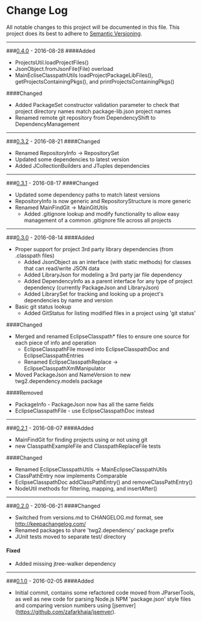 # Change Log
All notable changes to this project will be documented in this file.
This project does its best to adhere to [Semantic Versioning](http://semver.org/).


--------
###[0.4.0](N/A) - 2016-08-28
####Added
* ProjectsUtil.loadProjectFiles()
* JsonObject.fromJsonFile(File) overload
* MainEcliseClasspathUtils loadProjectPackageLibFiles(), getProjectsContainingPkgs(), and printProjectsContainingPkgs()

####Changed
* Added PackageSet constructor validation parameter to check that project directory names match package-lib.json project names
* Renamed remote git repository from DependencyShift to DependencyManagement


--------
###[0.3.2](https://github.com/TeamworkGuy2/DependencyShift/commit/4bcc58188ee1fd5b2ec58698fb862969d488e62d) - 2016-08-21
####Changed
* Renamed RepositoryInfo -> RepositorySet
* Updated some dependencies to latest version
* Added JCollectionBuilders and JTuples dependencies


--------
###[0.3.1](https://github.com/TeamworkGuy2/DependencyShift/commit/69ccd66b039da9767c1335c47b85048cd561f990) - 2016-08-17
####Changed
* Updated some dependency paths to match latest versions
* RepositoryInfo is now generic and RepositoryStructure is more generic
* Renamed MainFindGit -> MainGitUtils
  * Added .gitignore lookup and modify functionality to allow easy management of a common .gitignore file across all projects


--------
###[0.3.0](https://github.com/TeamworkGuy2/DependencyShift/commit/858ada40619bfefe96df900b81d75320450a14ce) - 2016-08-14
####Added
* Proper support for project 3rd party library dependencies (from .classpath files)
  * Added JsonObject as an interface (with static methods) for classes that can read/write JSON data
  * Added LibraryJson for modeling a 3rd party jar file dependency
  * Added DependencyInfo as a parent interface for any type of project dependency (currently PackageJson and LibraryJson)
  * Added LibrarySet for tracking and looking up a project's dependencies by name and version
* Basic git status lookup
  * Added GitStatus for listing modified files in a project using 'git status'

####Changed
* Merged and renamed EclipseClasspath* files to ensure one source for each piece of info and operation
  * EclipseClasspathFile moved into EclipseClasspathDoc and EclipseClasspathEntries
  * Renamed EclipseClasspathReplace -> EclipseClasspathXmlManipulator
* Moved PackageJson and NameVersion to new twg2.dependency.models package

####Removed
* PackageInfo - PackageJson now has all the same fields
* EclipseClasspathFile - use EclipseClasspathDoc instead


--------
###[0.2.1](https://github.com/TeamworkGuy2/DependencyShift/commit/16004a75df34557c28a460650952e2e061c05243) - 2016-08-07
####Added
* MainFindGit for finding projects using or not using git
* new ClasspathExampleFile and ClasspathReplaceFile tests

####Changed
* Renamed EclipseClasspathUtils -> MainEclipseClasspathUtils
* ClassPathEntry now implements Comparable
* EclipseClasspathDoc addClassPathEntry() and removeClassPathEntry()
* NodeUtil methods for filtering, mapping, and insertAfter()


--------
###[0.2.0](https://github.com/TeamworkGuy2/DependencyShift/commit/a5a7c3de2fcdbdbd41ffdd26b26681f8fc9451dd) - 2016-06-21
####Changed
* Switched from versions.md to CHANGELOG.md format, see http://keepachangelog.com/
* Renamed packages to share 'twg2.dependency' package prefix
* JUnit tests moved to separate test/ directory

#### Fixed
* Added missing jtree-walker dependency


--------
###[0.1.0](https://github.com/TeamworkGuy2/DependencyShift/commit/fe1501fce545ace7bec54d2b1daeec92e06ba400) - 2016-02-05
####Added
* Initial commit, contains some refactored code moved from JParserTools, as well as new code for parsing Node.js NPM 'package.json' style files and comparing version numbers using [jsemver] (https://github.com/zafarkhaja/jsemver).